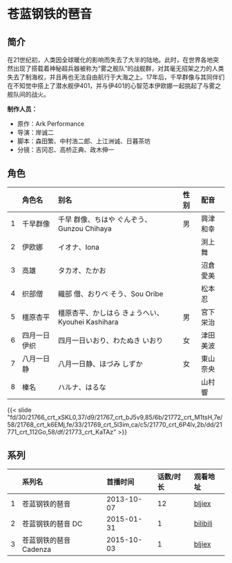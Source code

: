 # 苍蓝钢铁的琶音


## 简介

在21世纪初，人类因全球暖化的影响而失去了大半的陆地。此时，在世界各地突然出现了搭载着神秘超兵器被称为“雾之舰队”的战舰群，对其毫无招架之力的人类失去了制海权，并且再也无法自由航行于大海之上。17年后，千早群像与其同伴们在不知觉中搭上了潜水舰伊401，并与伊401的心智范本伊欧娜一起挑起了与雾之舰队间的战火。

**制作人员：**
- 原作：Ark Performance
- 导演：岸诚二
- 脚本：森田繁、中村浩二郎、上江洲诚、日暮茶坊
- 分镜：吉冈忍、高桥正典、政木伸一

## 角色

|     |   角色名   |   别名  | 性别 |  配音  |
|:--- |:------  |:----      |:---  |:--   |
| 1 | 千早群像 | 千早 群像、ちはや ぐんぞう、Gunzou Chihaya | 男 | 興津和幸 |
| 2 | 伊欧娜 | イオナ、Iona |  | 渕上舞 |
| 3 | 高雄 | タカオ、たかお |  | 沼倉愛美 |
| 4 | 织部僧 | 織部 僧、おりべ そう、Sou Oribe |  | 松本忍 |
| 5 | 橿原杏平 | 橿原杏平、かしはら  きょうへい、Kyouhei Kashihara | 男 | 宮下栄治 |
| 6 | 四月一日伊织 | 四月一日いおり、わたぬき いおり | 女 | 津田美波 |
| 7 | 八月一日静 | 八月一日静、ほづみ  しずか | 女 | 東山奈央 |
| 8 | 榛名 | ハルナ、はるな |  | 山村響 |

{{< slide "fd/30/21766_crt_xSKL0,37/d9/21767_crt_bJ5v9,85/6b/21772_crt_M1tsH,7e/58/21768_crt_k6EMj,fe/33/21769_crt_5l3im,ca/c5/21770_crt_6P4lv,2b/dd/21771_crt_112Go,58/df/21773_crt_KaTAz" >}}

## 系列

|     |   系列名   |   首播时间  | 话数/时长  | 观看地址 |
|:---  |:------    |:----      |:---       |:---  |
| 1 | 苍蓝钢铁的琶音 | 2013-10-07 | 12 | [bljiex](https://svip.bljiex.cc/?wd=苍蓝钢铁的琶音)   |
| 2 | 苍蓝钢铁的琶音 DC | 2015-01-31 | 1 | [bilibili](https://www.bilibili.com/video/BV1Ps41197Qr/)  |
| 3 | 苍蓝钢铁的琶音 Cadenza | 2015-10-03 | 1 |[bljiex](https://svip.bljiex.cc/?wd=苍蓝钢铁的琶音) |



